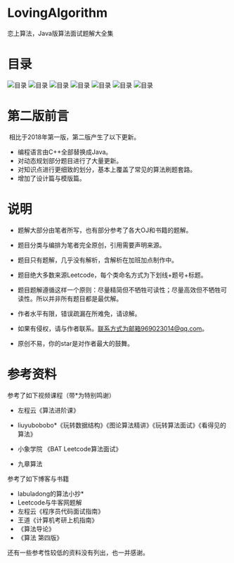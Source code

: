 # LovingAlgorithm
恋上算法，Java版算法面试题解大全集

# 目录
![目录](/A.png)
![目录](/B.png)
![目录](/C.png)
![目录](/D.png)
![目录](/E.png)
![目录](/F.png)
![目录](/G.png)
# 第二版前言

​		相比于2018年第一版，第二版产生了以下更新。

- 编程语言由C++全部替换成Java。
- 对动态规划部分题目进行了大量更新。
- 对知识点进行更细致的划分，基本上覆盖了常见的算法刷题套路。
- 增加了设计篇与模版篇。

# 说明

- 题解大部分由笔者所写，也有部分参考了各大OJ和书籍的题解。
- 题目分类与编排为笔者完全原创，引用需要声明来源。
- 题目只有题解，几乎没有解析，含解析在加班加点制作中。
- 题目绝大多数来源Leetcode，每个类命名方式为下划线+题号+标题。
- 题目题解遵循这样一个原则：尽量精简但不牺牲可读性；尽量高效但不牺牲可读性。所以并非所有题目都是最优解。
- 作者水平有限，错误疏漏在所难免，请谅解。

- 如果有侵权，请与作者联系。联系方式为邮箱969023014@qq.com。
- 原创不易，你的star是对作者最大的鼓舞。





# 参考资料

参考了如下视频课程（带*为特别鸣谢）

- 左程云《算法进阶课》

- liuyubobobo*《玩转数据结构》《图论算法精讲》《玩转算法面试》《看得见的算法》

- 小象学院 《BAT Leetcode算法面试》

- 九章算法

参考了如下博客与书籍

- labuladong的算法小抄*
- Leetcode与牛客网题解
- 左程云《程序员代码面试指南》
- 王道《计算机考研上机指南》
- 《算法导论》
- 《算法 第四版》

还有一些参考性较低的资料没有列出，也一并感谢。









